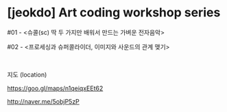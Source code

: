 # [jeokdo] Art coding workshop series

#01 - <슈콜(sc) 딱 두 가지만 배워서 만드는 가벼운 전자음악>

#02 - <프로세싱과 슈퍼콜라이더, 이미지와 사운드의 관계 맺기>




<br>

지도 (location)

https://goo.gl/maps/n1qeiqxEEt62

http://naver.me/5objP5zP

